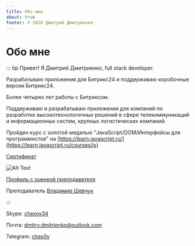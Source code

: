 ```yaml
---
title: Обо мне
about: true
footer: © 2020 Дмитрий Дмитриенко
---
```

# Обо мне

::: tip
Привет! Я Дмитрий Дмитриенко, full stack developer.

Разрабатываю приложения для Битрикс24 и поддерживаю коробочные версии Битрикс24.

Более четырех лет работы с Битриксом.

Поддерживаю и разрабатываю приложения для компаний по разработке высокотехнологичных решений в сфере телекоммуникаций и информационных систем, крупных логистических компаний.

Пройден курс с золотой медалью "JavaScript/​DOM/​Интерфейсы для программистов" на [https://learn.javascript.ru/](https://learn.javascript.ru/courses/js)

[Сертификат](https://learn.javascript.ru/courses/js-20201030/chexov34/ru/certificate.jpg)

![Alt Text](https://learn.javascript.ru/courses/js-20201030/chexov34/ru/certificate.jpg)

[Профиль с оценкой преподавателя](https://learn.javascript.ru/profile/chexov34)

Преподаватель [Владимир Шевчук](https://learn.javascript.ru/profile/v-shevchuk)

:::

Skype: [chexov34](skype:chexov34?call)

Почта: [dmitry.dmitrienko@outlook.com](mailto:dmitry.dmitrienko@outlook.com)

Telegram: [chex0v](https://t.me/chex0v)